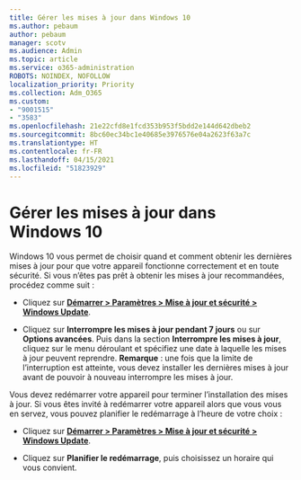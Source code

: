 ```yaml
---
title: Gérer les mises à jour dans Windows 10
ms.author: pebaum
author: pebaum
manager: scotv
ms.audience: Admin
ms.topic: article
ms.service: o365-administration
ROBOTS: NOINDEX, NOFOLLOW
localization_priority: Priority
ms.collection: Adm_O365
ms.custom:
- "9001515"
- "3583"
ms.openlocfilehash: 21e22cfd8e1fcd353b953f5bdd2e144d642dbeb2
ms.sourcegitcommit: 8bc60ec34bc1e40685e3976576e04a2623f63a7c
ms.translationtype: HT
ms.contentlocale: fr-FR
ms.lasthandoff: 04/15/2021
ms.locfileid: "51823929"
---
```

# <a name="manage-updates-in-windows-10"></a>Gérer les mises à jour dans Windows 10

Windows 10 vous permet de choisir quand et comment obtenir les dernières mises à jour pour que votre appareil fonctionne correctement et en toute sécurité. Si vous n’êtes pas prêt à obtenir les mises à jour recommandées, procédez comme suit :

- Cliquez sur **[Démarrer > Paramètres > Mise à jour et sécurité > Windows Update](ms-settings:windowsupdate)**.

- Cliquez sur **Interrompre les mises à jour pendant 7 jours** ou sur **Options avancées**. Puis dans la section **Interrompre les mises à jour**, cliquez sur le menu déroulant et spécifiez une date à laquelle les mises à jour peuvent reprendre. **Remarque** : une fois que la limite de l’interruption est atteinte, vous devez installer les dernières mises à jour avant de pouvoir à nouveau interrompre les mises à jour.

Vous devez redémarrer votre appareil pour terminer l’installation des mises à jour. Si vous êtes invité à redémarrer votre appareil alors que vous vous en servez, vous pouvez planifier le redémarrage à l’heure de votre choix :

- Cliquez sur **[Démarrer > Paramètres > Mise à jour et sécurité > Windows Update](ms-settings:windowsupdate)**.

- Cliquez sur **Planifier le redémarrage**, puis choisissez un horaire qui vous convient.
